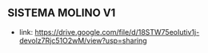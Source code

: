 ## SISTEMA MOLINO V1
 - link: https://drive.google.com/file/d/18STW75eoIutiv1j-devolz7Rjc51O2wM/view?usp=sharing
